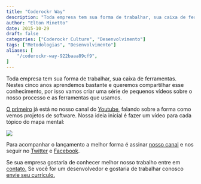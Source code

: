 ```yaml
---
title: "Coderockr Way"
description: "Toda empresa tem sua forma de trabalhar, sua caixa de ferramentas. Nestes cinco anos aprendemos bastante e queremos compartilhar esse conhecimento..."
author: "Elton Minetto"
date: 2015-10-29
draft: false
categories: ["Coderockr Culture", "Desenvolvimento"]
tags: ["Metodologias", "Desenvolvimento"]
aliases: [
    "/coderockr-way-922baaa89cf9",
]
---
```


Toda empresa tem sua forma de trabalhar, sua caixa de ferramentas. Nestes cinco anos aprendemos bastante e queremos compartilhar esse conhecimento, por isso vamos criar uma série de pequenos vídeos sobre o nosso processo e as ferramentas que usamos.

[O primeiro](https://www.youtube.com/watch?v=fNbcPla2hVY) já está no nosso canal do [Youtube](https://www.youtube.com/coderockr), falando sobre a forma como vemos projetos de software. Nossa ideia inicial é fazer um vídeo para cada tópico do mapa mental:

![](https://cdn-images-1.medium.com/max/2198/1*0YHojhgLL91AA19Glggz4w.png)

Para acompanhar o lançamento a melhor forma é assinar [nosso canal](https://www.youtube.com/coderockr) e nos seguir no [Twitter](http://twitter.com/coderockr) e [Facebook](https://www.facebook.com/Coderockr).

Se sua empresa gostaria de conhecer melhor nosso trabalho entre em [contato.](https://coderockr.com/contact) Se você for um desenvolvedor e gostaria de trabalhar conosco [envie seu currículo.](https://coderockr.com/about)
